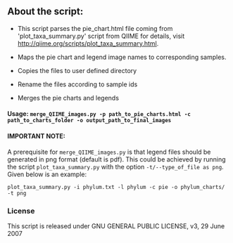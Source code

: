 ## About the script:

- This script parses the pie_chart.html file coming from 'plot_taxa_summary.py' script from QIIME 
  for details, visit http://qiime.org/scripts/plot_taxa_summary.html.
  
- Maps the pie chart and legend image names to corresponding samples.

- Copies the files to user defined directory

- Rename the files according to sample ids

- Merges the pie charts and legends   
     
#### Usage: `merge_QIIME_images.py -p path_to_pie_charts.html -c path_to_charts_folder -o output_path_to_final_images`

#### IMPORTANT NOTE:

A prerequisite for `merge_QIIME_images.py` is that legend files should be generated in png format (default is pdf). This could be achieved by running the script `plot_taxa_summary.py` with the option `-t/--type_of_file as png`. Given below is an example:

`plot_taxa_summary.py -i phylum.txt -l phylum -c pie -o phylum_charts/ -t png`

### License
This script is released under GNU GENERAL PUBLIC LICENSE, v3, 29 June 2007

